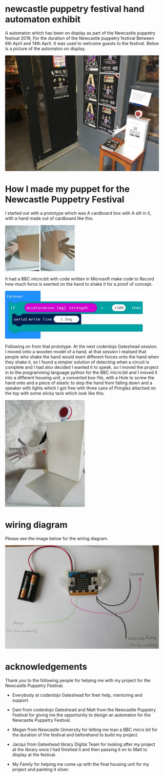 # **newcastle puppetry festival hand automaton exhibit**
A automaton which has been on display as part of the Newcastle puppetry festival 2019, For the duration of  the Newcastle puppetry festival Between 6th April and 14th April. It was used to welcome guests to the festival. Below is a picture of the automaton on display.



![](src/read-me/imgs/puppet-on-display.png)



 # **How I made my puppet for the Newcastle Puppetry Festival**
I started out with a prototype which was A cardboard box with A slit in it, with a hand made out of cardboard like this. 
 
![](src/read-me/imgs/card_hand_Pic_1.jpg)
![](src/read-me/imgs/card_hand_pic_2.jpg)

It had a BBC micro:bit with code written in Microsoft make code to Record how much force is exerted on the hand to shake it for a proof of concept.

![](src/read-me/imgs/mmc-c.jpg)

Following on from that prototype.  At the next coderdojo Gateshead session. I moved onto a wooden model of a hand, at that session I realised that people who shake the hand would  exert different forces onto the hand when they shake it, so I found a simpler solution of detecting when a circuit is complete  and I had also decided I wanted it to speak, so I moved the project in to the programming language python for the BBC micro:bit and I moved it into a different housing unit, a converted box-file, with a Hole to screw the hand onto and a piece of elastic to stop the hand from falling down and a speaker with lights which I got free with three cans of Pringles attached on the top with some sticky tack which look like this.


![](src/read-me/imgs/project.jpg)

# **wiring diagram**

Please see the image below for the wiring diagram.

![](src/read-me/imgs/s.jpg)

# **acknowledgements**

Thank you to the following people for helping me with my project for the Newcastle Puppetry Festival.

* 	Everybody at coderdojo Gateshead for their help, mentoring and support.

* Dani from coderdojo Gateshead and Matt from the Newcastle Puppetry Festival for giving me the opportunity to design an automaton for the Newcastle Puppetry Festival.

* Megan from Newcastle University for letting me loan a BBC micro bit for the duration of the festival and beforehand to build my project. 

* Jacqui from Gateshead library Digital Team for looking after my project at the library once I had finished it and then passing it on to Matt to display at the festival.

* My Family for helping me come up with the final housing unit for my project and painting it silver. 


                                                                                                                                                                                                                                    